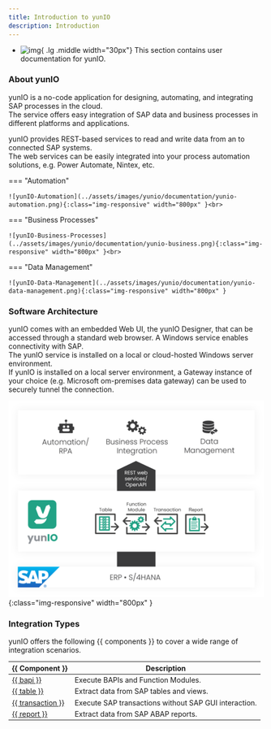 ```yaml
---
title: Introduction to yunIO
description: Introduction
---
```


<div class="grid cards" markdown>

-   ![img](site:assets/images/logos/theo-thumbs.png){ .lg .middle width="30px"} This section contains user documentation for yunIO.

</div>

### About yunIO

yunIO is a no-code application for designing, automating, and integrating SAP processes in the cloud. <br>
The service offers easy integration of SAP data and business processes in different platforms and applications. 

yunIO provides REST-based services to read and write data from an to connected SAP systems. <br>
The web services can be easily integrated into your process automation solutions, e.g. Power Automate, Nintex, etc.

=== "Automation"

	![yunIO-Automation](../assets/images/yunio/documentation/yunio-automation.png){:class="img-responsive" width="800px" }<br>

=== "Business Processes"

	![yunIO-Business-Processes](../assets/images/yunio/documentation/yunio-business.png){:class="img-responsive" width="800px" }<br>

=== "Data Management"

	![yunIO-Data-Management](../assets/images/yunio/documentation/yunio-data-management.png){:class="img-responsive" width="800px" }


### Software Architecture

yunIO comes with an embedded Web UI, the yunIO Designer, that can be accessed through a standard web browser. A Windows service enables connectivity with SAP. <br>
The yunIO service is installed on a local or cloud-hosted Windows server environment. <br>
If yunIO is installed on a local server environment, a Gateway instance of your choice (e.g. Microsoft om-premises data gateway) can be used to securely tunnel the connection. <br> 

![yunIO-Components](../assets/images/yunio/documentation/theobald-software_architecture_yunio.png){:class="img-responsive" width="800px" }

### Integration Types

yunIO offers the following {{ components }} to cover a wide range of integration scenarios.


|  {{ Component }}  |  Description   |  
|----------|-------------|
| [{{ bapi }}](function-modules-and-bapis/index.md) | Execute BAPIs and Function Modules. |
| [{{ table }}](tables-and-views/index.md) | Extract data from SAP tables and views. |
| [{{ transaction }}](transactions/index.md) | Execute SAP transactions without SAP GUI interaction. |
| [{{ report }}](reports/index.md) | Extract data from SAP ABAP reports. | 

